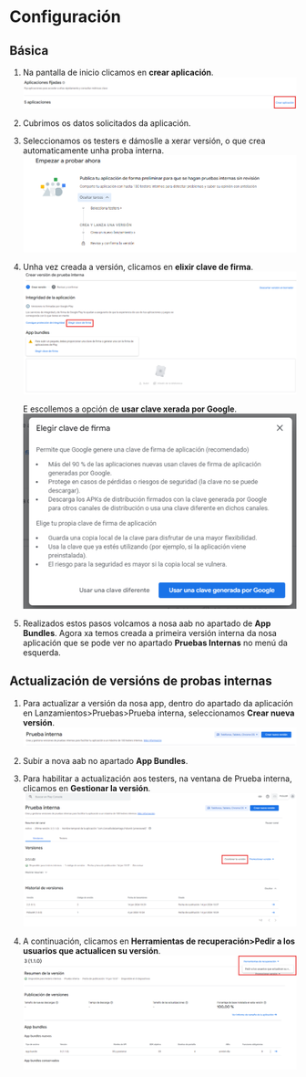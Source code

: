 # Configuración

## Básica

1. Na pantalla de inicio clicamos en **crear aplicación**.
   ![Alt text](../images/crearApp.png)

2. Cubrimos os datos solicitados da aplicación.

3. Seleccionamos os testers e dámoslle a xerar versión, o que crea automaticamente unha proba interna.
    ![Alt text](../images/testers-version.png)

4. Unha vez creada a versión, clicamos en **elixir clave de firma**.
    ![Alt text](../images/subir-aab.png)

    E escollemos a opción de **usar clave xerada por Google**.
    ![Alt text](../images/clave-firma.png)

5. Realizados estos pasos volcamos a nosa aab no apartado de **App Bundles**. Agora xa temos creada a primeira versión interna da nosa aplicación que se pode ver no apartado **Pruebas Internas** no menú da esquerda.


## Actualización de versións de probas internas

1. Para actualizar a versión da nosa app, dentro do apartado da aplicación en Lanzamientos>Pruebas>Prueba interna, seleccionamos **Crear nueva versión**.
   ![Alt text](../images/crear-version.png)

2. Subir a nova aab no apartado **App Bundles**.

3. Para habilitar a actualización aos testers, na ventana de Prueba interna, clicamos en **Gestionar la versión**.
    ![Alt text](../images/Versiones.png)

4. A continuación, clicamos en **Herramientas de recuperación>Pedir a los usuarios que actualicen su versión**.
   ![Alt text](../images/actualizar-testers.png)

